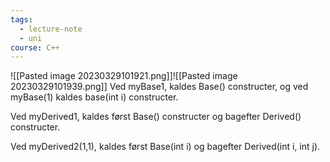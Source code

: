 ```yaml
---
tags:
  - lecture-note
  - uni
course: C++
---
```

![[Pasted image 20230329101921.png]]![[Pasted image 20230329101939.png]]
Ved myBase1, kaldes Base() constructer, og ved myBase(1) kaldes base(int i) constructer.

Ved myDerived1, kaldes først Base() constructer og bagefter Derived() constructer.

Ved myDerived2(1,1), kaldes først Base(int i) og bagefter Derived(int i, int j).

